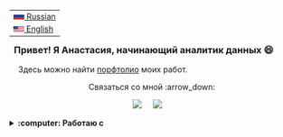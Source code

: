 <table align="right">
 <tr><td><a href="README.md"><img src="images/flag-400.png" height="13"> Russian</a></td></tr>
 <tr><td><a href="README_eng.md"><img src="images/Flag_of_the_United_States.png" height="10"> English</a></td></tr>
</table>

### &nbsp; Привет! Я Анастасия, начинающий аналитик данных :smile:

&nbsp;&nbsp;&nbsp;&nbsp;Здесь можно найти [порфтолио](https://github.com/steishas/portfolio) моих работ.

<p align="center"> Связаться со мной :arrow_down:</p>

<p align="center">
  <a href="https://www.instagram.com/steishas.s/"><img src="https://go-skill-icons.vercel.app/api/icons?i=instagram" /></a>&nbsp;&nbsp;&nbsp;&nbsp;
  <a href="https://t.me/steishas"><img src="https://go-skill-icons.vercel.app/api/icons?i=telegram" /></a>&nbsp;&nbsp;&nbsp;&nbsp;
</p>

<details>
  <summary><b>:computer: Работаю с</b></summary>
  <br/>

![Python](https://go-skill-icons.vercel.app/api/icons?i=python)&nbsp;
![matplotlib](https://go-skill-icons.vercel.app/api/icons?i=numpy)&nbsp;
![pandas](https://go-skill-icons.vercel.app/api/icons?i=pandas)&nbsp;
![seaborn](https://go-skill-icons.vercel.app/api/icons?i=seaborn)&nbsp;
![matplotlib](https://go-skill-icons.vercel.app/api/icons?i=matplotlib)&nbsp; \
![jupyter](https://go-skill-icons.vercel.app/api/icons?i=jupyter)&nbsp;
![pycharm](https://go-skill-icons.vercel.app/api/icons?i=pycharm)&nbsp; \
![postgresql](https://go-skill-icons.vercel.app/api/icons?i=postgresql)&nbsp; \
![excel](https://go-skill-icons.vercel.app/api/icons?i=excel)&nbsp;
